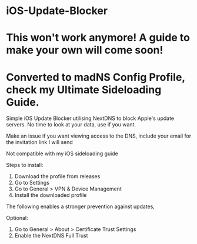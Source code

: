 # iOS-Update-Blocker
# This won't work anymore! A guide to make your own will come soon!
# Converted to madNS Config Profile, check my Ultimate Sideloading Guide.
Simple iOS Update Blocker utilising NextDNS to block Apple's update servers. No time to look at your data, use if you want.

Make an issue if you want viewing access to the DNS, include your email for the invitation link I will send

Not compatible with my iOS sideloading guide

Steps to install:
1. Download the profile from releases
2. Go to Settings
3. Go to General > VPN & Device Management
4. Install the downloaded profile

The following enables a stronger prevention against updates,

Optional:
1. Go to General > About > Certificate Trust Settings
2. Enable the NextDNS Full Trust
